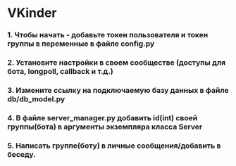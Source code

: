 # VKinder

### 1. Чтобы начать - добавьте токен пользователя и токен группы в переменные в файле config.py
### 2. Установите настройки в своем сообществе (доступы для бота, longpoll, callback и т.д.)
### 3. Измените ссылку на подключаемую базу данных в файле db/db_model.py
### 4. В файле server_manager.py добавить id(int) своей группы(бота) в аргументы экземпляра класса Server
### 5. Написать группе(боту) в личные сообщения/добавить в беседу.

